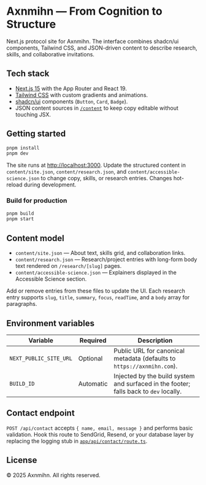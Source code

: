 # Axnmihn — From Cognition to Structure

Next.js protocol site for Axnmihn. The interface combines shadcn/ui components, Tailwind CSS, and JSON-driven content to describe research, skills, and collaborative invitations.

## Tech stack

- [Next.js 15](https://nextjs.org/) with the App Router and React 19.
- [Tailwind CSS](https://tailwindcss.com/) with custom gradients and animations.
- [shadcn/ui](https://ui.shadcn.com/) components (`Button`, `Card`, `Badge`).
- JSON content sources in [`/content`](./content) to keep copy editable without touching JSX.

## Getting started

```bash
pnpm install
pnpm dev
```

The site runs at <http://localhost:3000>. Update the structured content in `content/site.json`, `content/research.json`, and `content/accessible-science.json` to change copy, skills, or research entries. Changes hot-reload during development.

### Build for production

```bash
pnpm build
pnpm start
```

## Content model

- `content/site.json` — About text, skills grid, and collaboration links.
- `content/research.json` — Research/project entries with long-form body text rendered on `/research/[slug]` pages.
- `content/accessible-science.json` — Explainers displayed in the Accessible Science section.

Add or remove entries from these files to update the UI. Each research entry supports `slug`, `title`, `summary`, `focus`, `readTime`, and a `body` array for paragraphs.

## Environment variables

| Variable | Required | Description |
| --- | --- | --- |
| `NEXT_PUBLIC_SITE_URL` | Optional | Public URL for canonical metadata (defaults to `https://axnmihn.com`). |
| `BUILD_ID` | Automatic | Injected by the build system and surfaced in the footer; falls back to `dev` locally. |

## Contact endpoint

`POST /api/contact` accepts `{ name, email, message }` and performs basic validation. Hook this route to SendGrid, Resend, or your database layer by replacing the logging stub in [`app/api/contact/route.ts`](./app/api/contact/route.ts).

## License

© 2025 Axnmihn. All rights reserved.
